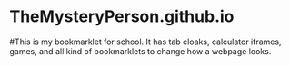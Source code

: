 # TheMysteryPerson.github.io
#This is my bookmarklet for school.
It has tab cloaks, calculator iframes, games, and all kind of bookmarklets to change how a webpage looks.
